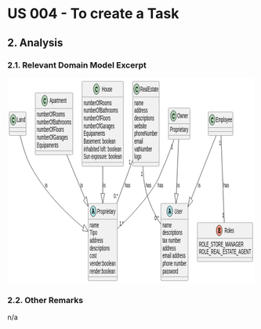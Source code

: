 # US 004 - To create a Task 

## 2. Analysis

### 2.1. Relevant Domain Model Excerpt 

<?xml version="1.0" encoding="us-ascii" standalone="no"?><svg xmlns="http://www.w3.org/2000/svg" xmlns:xlink="http://www.w3.org/1999/xlink" contentStyleType="text/css" height="420px" preserveAspectRatio="none" style="width:943px;height:420px;background:#FFFFFF;" version="1.1" viewBox="0 0 943 420" width="943px" zoomAndPan="magnify"><defs/><g><!--class Proprietary--><g id="elem_Proprietary"><rect codeLine="4" fill="#F1F1F1" height="157.4844" id="Proprietary" rx="2.5" ry="2.5" style="stroke:#181818;stroke-width:0.5;" width="111" x="308.5" y="256"/><ellipse cx="327.55" cy="272" fill="#A9DCDF" rx="11" ry="11" style="stroke:#181818;stroke-width:1.0;"/><path d="M329.7375,273.7656 L325.5969,273.7656 L325.175,274.7969 L325.5969,274.7969 Q326.2063,274.7969 326.4719,275.0313 Q326.7375,275.2656 326.7375,275.6563 Q326.7375,276.0313 326.4719,276.2656 Q326.2063,276.5 325.5969,276.5 L323.3,276.5 Q322.6906,276.5 322.4406,276.2656 Q322.175,276.0313 322.175,275.6406 Q322.175,275.2656 322.4563,275.0313 Q322.7219,274.7813 323.3469,274.7969 L326.0188,268.1406 L324.9094,268.1406 Q324.3,268.1406 324.0344,267.9063 Q323.7688,267.6719 323.7688,267.2813 Q323.7688,266.9063 324.0344,266.6719 Q324.3,266.4375 324.9094,266.4375 L328.5813,266.4375 L331.9719,274.7969 Q332.5656,274.7969 332.7531,274.9375 Q333.1438,275.2031 333.1438,275.6563 Q333.1438,276.0313 332.8781,276.2656 Q332.6281,276.5 332.0188,276.5 L329.7219,276.5 Q329.1125,276.5 328.8469,276.2656 Q328.5813,276.0313 328.5813,275.6406 Q328.5813,275.2656 328.8469,275.0313 Q329.1125,274.7969 329.7219,274.7969 L330.1438,274.7969 L329.7375,273.7656 Z M329.0188,272.0625 L327.6594,268.6875 L326.2844,272.0625 L329.0188,272.0625 Z " fill="#000000"/><text fill="#000000" font-family="sans-serif" font-size="14" font-style="italic" lengthAdjust="spacing" textLength="70" x="342.45" y="276.8535">Proprietary</text><line style="stroke:#181818;stroke-width:0.5;" x1="309.5" x2="418.5" y1="288" y2="288"/><text fill="#000000" font-family="sans-serif" font-size="14" lengthAdjust="spacing" textLength="35" x="314.5" y="304.6738">name</text><text fill="#000000" font-family="sans-serif" font-size="14" lengthAdjust="spacing" textLength="28" x="314.5" y="320.3145">Tipo</text><text fill="#000000" font-family="sans-serif" font-size="14" lengthAdjust="spacing" textLength="51" x="314.5" y="335.9551">address</text><text fill="#000000" font-family="sans-serif" font-size="14" lengthAdjust="spacing" textLength="76" x="314.5" y="351.5957">descriptions</text><text fill="#000000" font-family="sans-serif" font-size="14" lengthAdjust="spacing" textLength="26" x="314.5" y="367.2363">cost</text><text fill="#000000" font-family="sans-serif" font-size="14" lengthAdjust="spacing" textLength="99" x="314.5" y="382.877">vender:boolean</text><text fill="#000000" font-family="sans-serif" font-size="14" lengthAdjust="spacing" textLength="97" x="314.5" y="398.5176">render:boolean</text><line style="stroke:#181818;stroke-width:0.5;" x1="309.5" x2="418.5" y1="405.4844" y2="405.4844"/></g><!--class Land--><g id="elem_Land"><rect codeLine="13" fill="#F1F1F1" height="48" id="Land" rx="2.5" ry="2.5" style="stroke:#181818;stroke-width:0.5;" width="64" x="7" y="69.5"/><ellipse cx="22" cy="85.5" fill="#ADD1B2" rx="11" ry="11" style="stroke:#181818;stroke-width:1.0;"/><path d="M24.7656,81.375 Q24.9219,81.1563 25.1094,81.0469 Q25.2969,80.9375 25.5156,80.9375 Q25.8906,80.9375 26.125,81.2031 Q26.3594,81.4531 26.3594,82.0625 L26.3594,83.5156 Q26.3594,84.125 26.125,84.3906 Q25.8906,84.6563 25.5156,84.6563 Q25.1719,84.6563 24.9688,84.4531 Q24.7656,84.2656 24.6563,83.75 Q24.6094,83.3906 24.4219,83.2031 Q24.0938,82.8281 23.4844,82.6094 Q22.875,82.3906 22.25,82.3906 Q21.4844,82.3906 20.8438,82.7188 Q20.2188,83.0469 19.7188,83.7969 Q19.2344,84.5469 19.2344,85.5781 L19.2344,86.6719 Q19.2344,87.9063 20.125,88.7344 Q21.0156,89.5469 22.6094,89.5469 Q23.5469,89.5469 24.2031,89.2969 Q24.5938,89.1406 25.0156,88.7031 Q25.2813,88.4375 25.4219,88.3594 Q25.5781,88.2813 25.7813,88.2813 Q26.1094,88.2813 26.3594,88.5469 Q26.625,88.7969 26.625,89.1406 Q26.625,89.4844 26.2813,89.8906 Q25.7813,90.4688 24.9844,90.7969 Q23.9063,91.25 22.6094,91.25 Q21.0938,91.25 19.8906,90.625 Q18.9063,90.125 18.2188,89.0625 Q17.5313,87.9844 17.5313,86.7031 L17.5313,85.5469 Q17.5313,84.2188 18.1406,83.0781 Q18.7656,81.9219 19.8594,81.3125 Q20.9531,80.6875 22.1875,80.6875 Q22.9219,80.6875 23.5625,80.8594 Q24.2188,81.0156 24.7656,81.375 Z " fill="#000000"/><text fill="#000000" font-family="sans-serif" font-size="14" lengthAdjust="spacing" textLength="32" x="36" y="90.3535">Land</text><line style="stroke:#181818;stroke-width:0.5;" x1="8" x2="70" y1="101.5" y2="101.5"/><line style="stroke:#181818;stroke-width:0.5;" x1="8" x2="70" y1="109.5" y2="109.5"/></g><!--class Apartment--><g id="elem_Apartment"><rect codeLine="16" fill="#F1F1F1" height="126.2031" id="Apartment" rx="2.5" ry="2.5" style="stroke:#181818;stroke-width:0.5;" width="143" x="106.5" y="30.5"/><ellipse cx="142.2" cy="46.5" fill="#ADD1B2" rx="11" ry="11" style="stroke:#181818;stroke-width:1.0;"/><path d="M144.9656,42.375 Q145.1219,42.1563 145.3094,42.0469 Q145.4969,41.9375 145.7156,41.9375 Q146.0906,41.9375 146.325,42.2031 Q146.5594,42.4531 146.5594,43.0625 L146.5594,44.5156 Q146.5594,45.125 146.325,45.3906 Q146.0906,45.6563 145.7156,45.6563 Q145.3719,45.6563 145.1688,45.4531 Q144.9656,45.2656 144.8563,44.75 Q144.8094,44.3906 144.6219,44.2031 Q144.2938,43.8281 143.6844,43.6094 Q143.075,43.3906 142.45,43.3906 Q141.6844,43.3906 141.0438,43.7188 Q140.4188,44.0469 139.9188,44.7969 Q139.4344,45.5469 139.4344,46.5781 L139.4344,47.6719 Q139.4344,48.9063 140.325,49.7344 Q141.2156,50.5469 142.8094,50.5469 Q143.7469,50.5469 144.4031,50.2969 Q144.7938,50.1406 145.2156,49.7031 Q145.4813,49.4375 145.6219,49.3594 Q145.7781,49.2813 145.9813,49.2813 Q146.3094,49.2813 146.5594,49.5469 Q146.825,49.7969 146.825,50.1406 Q146.825,50.4844 146.4813,50.8906 Q145.9813,51.4688 145.1844,51.7969 Q144.1063,52.25 142.8094,52.25 Q141.2938,52.25 140.0906,51.625 Q139.1063,51.125 138.4188,50.0625 Q137.7313,48.9844 137.7313,47.7031 L137.7313,46.5469 Q137.7313,45.2188 138.3406,44.0781 Q138.9656,42.9219 140.0594,42.3125 Q141.1531,41.6875 142.3875,41.6875 Q143.1219,41.6875 143.7625,41.8594 Q144.4188,42.0156 144.9656,42.375 Z " fill="#000000"/><text fill="#000000" font-family="sans-serif" font-size="14" lengthAdjust="spacing" textLength="65" x="160.8" y="51.3535">Apartment</text><line style="stroke:#181818;stroke-width:0.5;" x1="107.5" x2="248.5" y1="62.5" y2="62.5"/><text fill="#000000" font-family="sans-serif" font-size="14" lengthAdjust="spacing" textLength="107" x="112.5" y="79.1738">numberOfRooms</text><text fill="#000000" font-family="sans-serif" font-size="14" lengthAdjust="spacing" textLength="131" x="112.5" y="94.8145">numberOfBathrooms</text><text fill="#000000" font-family="sans-serif" font-size="14" lengthAdjust="spacing" textLength="103" x="112.5" y="110.4551">numberOfFloors</text><text fill="#000000" font-family="sans-serif" font-size="14" lengthAdjust="spacing" textLength="118" x="112.5" y="126.0957">numberOfGarages</text><text fill="#000000" font-family="sans-serif" font-size="14" lengthAdjust="spacing" textLength="82" x="112.5" y="141.7363">Equipaments</text><line style="stroke:#181818;stroke-width:0.5;" x1="107.5" x2="248.5" y1="148.7031" y2="148.7031"/></g><!--class House--><g id="elem_House"><rect codeLine="24" fill="#F1F1F1" height="173.125" id="House" rx="2.5" ry="2.5" style="stroke:#181818;stroke-width:0.5;" width="158" x="285" y="7"/><ellipse cx="339.75" cy="23" fill="#ADD1B2" rx="11" ry="11" style="stroke:#181818;stroke-width:1.0;"/><path d="M342.5156,18.875 Q342.6719,18.6563 342.8594,18.5469 Q343.0469,18.4375 343.2656,18.4375 Q343.6406,18.4375 343.875,18.7031 Q344.1094,18.9531 344.1094,19.5625 L344.1094,21.0156 Q344.1094,21.625 343.875,21.8906 Q343.6406,22.1563 343.2656,22.1563 Q342.9219,22.1563 342.7188,21.9531 Q342.5156,21.7656 342.4063,21.25 Q342.3594,20.8906 342.1719,20.7031 Q341.8438,20.3281 341.2344,20.1094 Q340.625,19.8906 340,19.8906 Q339.2344,19.8906 338.5938,20.2188 Q337.9688,20.5469 337.4688,21.2969 Q336.9844,22.0469 336.9844,23.0781 L336.9844,24.1719 Q336.9844,25.4063 337.875,26.2344 Q338.7656,27.0469 340.3594,27.0469 Q341.2969,27.0469 341.9531,26.7969 Q342.3438,26.6406 342.7656,26.2031 Q343.0313,25.9375 343.1719,25.8594 Q343.3281,25.7813 343.5313,25.7813 Q343.8594,25.7813 344.1094,26.0469 Q344.375,26.2969 344.375,26.6406 Q344.375,26.9844 344.0313,27.3906 Q343.5313,27.9688 342.7344,28.2969 Q341.6563,28.75 340.3594,28.75 Q338.8438,28.75 337.6406,28.125 Q336.6563,27.625 335.9688,26.5625 Q335.2813,25.4844 335.2813,24.2031 L335.2813,23.0469 Q335.2813,21.7188 335.8906,20.5781 Q336.5156,19.4219 337.6094,18.8125 Q338.7031,18.1875 339.9375,18.1875 Q340.6719,18.1875 341.3125,18.3594 Q341.9688,18.5156 342.5156,18.875 Z " fill="#000000"/><text fill="#000000" font-family="sans-serif" font-size="14" lengthAdjust="spacing" textLength="40" x="360.25" y="27.8535">House</text><line style="stroke:#181818;stroke-width:0.5;" x1="286" x2="442" y1="39" y2="39"/><text fill="#000000" font-family="sans-serif" font-size="14" lengthAdjust="spacing" textLength="107" x="291" y="55.6738">numberOfRooms</text><text fill="#000000" font-family="sans-serif" font-size="14" lengthAdjust="spacing" textLength="131" x="291" y="71.3145">numberOfBathrooms</text><text fill="#000000" font-family="sans-serif" font-size="14" lengthAdjust="spacing" textLength="103" x="291" y="86.9551">numberOfFloors</text><text fill="#000000" font-family="sans-serif" font-size="14" lengthAdjust="spacing" textLength="118" x="291" y="102.5957">numberOfGarages</text><text fill="#000000" font-family="sans-serif" font-size="14" lengthAdjust="spacing" textLength="82" x="291" y="118.2363">Equipaments</text><text fill="#000000" font-family="sans-serif" font-size="14" lengthAdjust="spacing" textLength="122" x="291" y="133.877">Basement: boolean</text><text fill="#000000" font-family="sans-serif" font-size="14" lengthAdjust="spacing" textLength="144" x="291" y="149.5176">inhabited  loft: boolean</text><text fill="#000000" font-family="sans-serif" font-size="14" lengthAdjust="spacing" textLength="146" x="291" y="165.1582">Sun exposure: boolean</text><line style="stroke:#181818;stroke-width:0.5;" x1="286" x2="442" y1="172.125" y2="172.125"/></g><!--class Owner--><g id="elem_Owner"><rect codeLine="36" fill="#F1F1F1" height="63.6406" id="Owner" rx="2.5" ry="2.5" style="stroke:#181818;stroke-width:0.5;" width="82" x="615" y="61.5"/><ellipse cx="634.05" cy="77.5" fill="#ADD1B2" rx="11" ry="11" style="stroke:#181818;stroke-width:1.0;"/><path d="M636.8156,73.375 Q636.9719,73.1563 637.1594,73.0469 Q637.3469,72.9375 637.5656,72.9375 Q637.9406,72.9375 638.175,73.2031 Q638.4094,73.4531 638.4094,74.0625 L638.4094,75.5156 Q638.4094,76.125 638.175,76.3906 Q637.9406,76.6563 637.5656,76.6563 Q637.2219,76.6563 637.0188,76.4531 Q636.8156,76.2656 636.7063,75.75 Q636.6594,75.3906 636.4719,75.2031 Q636.1438,74.8281 635.5344,74.6094 Q634.925,74.3906 634.3,74.3906 Q633.5344,74.3906 632.8938,74.7188 Q632.2688,75.0469 631.7688,75.7969 Q631.2844,76.5469 631.2844,77.5781 L631.2844,78.6719 Q631.2844,79.9063 632.175,80.7344 Q633.0656,81.5469 634.6594,81.5469 Q635.5969,81.5469 636.2531,81.2969 Q636.6438,81.1406 637.0656,80.7031 Q637.3313,80.4375 637.4719,80.3594 Q637.6281,80.2813 637.8313,80.2813 Q638.1594,80.2813 638.4094,80.5469 Q638.675,80.7969 638.675,81.1406 Q638.675,81.4844 638.3313,81.8906 Q637.8313,82.4688 637.0344,82.7969 Q635.9563,83.25 634.6594,83.25 Q633.1438,83.25 631.9406,82.625 Q630.9563,82.125 630.2688,81.0625 Q629.5813,79.9844 629.5813,78.7031 L629.5813,77.5469 Q629.5813,76.2188 630.1906,75.0781 Q630.8156,73.9219 631.9094,73.3125 Q633.0031,72.6875 634.2375,72.6875 Q634.9719,72.6875 635.6125,72.8594 Q636.2688,73.0156 636.8156,73.375 Z " fill="#000000"/><text fill="#000000" font-family="sans-serif" font-size="14" lengthAdjust="spacing" textLength="41" x="648.95" y="82.3535">Owner</text><line style="stroke:#181818;stroke-width:0.5;" x1="616" x2="696" y1="93.5" y2="93.5"/><text fill="#000000" font-family="sans-serif" font-size="14" lengthAdjust="spacing" textLength="70" x="621" y="110.1738">Proprietary</text><line style="stroke:#181818;stroke-width:0.5;" x1="616" x2="696" y1="117.1406" y2="117.1406"/></g><!--class User--><g id="elem_User"><rect codeLine="40" fill="#F1F1F1" height="157.4844" id="User" rx="2.5" ry="2.5" style="stroke:#181818;stroke-width:0.5;" width="104" x="586" y="256"/><ellipse cx="619.9" cy="272" fill="#A9DCDF" rx="11" ry="11" style="stroke:#181818;stroke-width:1.0;"/><path d="M622.0875,273.7656 L617.9469,273.7656 L617.525,274.7969 L617.9469,274.7969 Q618.5563,274.7969 618.8219,275.0313 Q619.0875,275.2656 619.0875,275.6563 Q619.0875,276.0313 618.8219,276.2656 Q618.5563,276.5 617.9469,276.5 L615.65,276.5 Q615.0406,276.5 614.7906,276.2656 Q614.525,276.0313 614.525,275.6406 Q614.525,275.2656 614.8063,275.0313 Q615.0719,274.7813 615.6969,274.7969 L618.3688,268.1406 L617.2594,268.1406 Q616.65,268.1406 616.3844,267.9063 Q616.1188,267.6719 616.1188,267.2813 Q616.1188,266.9063 616.3844,266.6719 Q616.65,266.4375 617.2594,266.4375 L620.9313,266.4375 L624.3219,274.7969 Q624.9156,274.7969 625.1031,274.9375 Q625.4938,275.2031 625.4938,275.6563 Q625.4938,276.0313 625.2281,276.2656 Q624.9781,276.5 624.3688,276.5 L622.0719,276.5 Q621.4625,276.5 621.1969,276.2656 Q620.9313,276.0313 620.9313,275.6406 Q620.9313,275.2656 621.1969,275.0313 Q621.4625,274.7969 622.0719,274.7969 L622.4938,274.7969 L622.0875,273.7656 Z M621.3688,272.0625 L620.0094,268.6875 L618.6344,272.0625 L621.3688,272.0625 Z " fill="#000000"/><text fill="#000000" font-family="sans-serif" font-size="14" font-style="italic" lengthAdjust="spacing" textLength="30" x="638.1" y="276.8535">User</text><line style="stroke:#181818;stroke-width:0.5;" x1="587" x2="689" y1="288" y2="288"/><text fill="#000000" font-family="sans-serif" font-size="14" lengthAdjust="spacing" textLength="35" x="592" y="304.6738">name</text><text fill="#000000" font-family="sans-serif" font-size="14" lengthAdjust="spacing" textLength="76" x="592" y="320.3145">descriptions</text><text fill="#000000" font-family="sans-serif" font-size="14" lengthAdjust="spacing" textLength="70" x="592" y="335.9551">tax number</text><text fill="#000000" font-family="sans-serif" font-size="14" lengthAdjust="spacing" textLength="51" x="592" y="351.5957">address</text><text fill="#000000" font-family="sans-serif" font-size="14" lengthAdjust="spacing" textLength="88" x="592" y="367.2363">email address</text><text fill="#000000" font-family="sans-serif" font-size="14" lengthAdjust="spacing" textLength="92" x="592" y="382.877">phone number</text><text fill="#000000" font-family="sans-serif" font-size="14" lengthAdjust="spacing" textLength="60" x="592" y="398.5176">password</text><line style="stroke:#181818;stroke-width:0.5;" x1="587" x2="689" y1="405.4844" y2="405.4844"/></g><!--class RealEstate--><g id="elem_RealEstate"><rect codeLine="50" fill="#F1F1F1" height="173.125" id="RealEstate" rx="2.5" ry="2.5" style="stroke:#181818;stroke-width:0.5;" width="101" x="478.5" y="7"/><ellipse cx="493.5" cy="23" fill="#ADD1B2" rx="11" ry="11" style="stroke:#181818;stroke-width:1.0;"/><path d="M496.2656,18.875 Q496.4219,18.6563 496.6094,18.5469 Q496.7969,18.4375 497.0156,18.4375 Q497.3906,18.4375 497.625,18.7031 Q497.8594,18.9531 497.8594,19.5625 L497.8594,21.0156 Q497.8594,21.625 497.625,21.8906 Q497.3906,22.1563 497.0156,22.1563 Q496.6719,22.1563 496.4688,21.9531 Q496.2656,21.7656 496.1563,21.25 Q496.1094,20.8906 495.9219,20.7031 Q495.5938,20.3281 494.9844,20.1094 Q494.375,19.8906 493.75,19.8906 Q492.9844,19.8906 492.3438,20.2188 Q491.7188,20.5469 491.2188,21.2969 Q490.7344,22.0469 490.7344,23.0781 L490.7344,24.1719 Q490.7344,25.4063 491.625,26.2344 Q492.5156,27.0469 494.1094,27.0469 Q495.0469,27.0469 495.7031,26.7969 Q496.0938,26.6406 496.5156,26.2031 Q496.7813,25.9375 496.9219,25.8594 Q497.0781,25.7813 497.2813,25.7813 Q497.6094,25.7813 497.8594,26.0469 Q498.125,26.2969 498.125,26.6406 Q498.125,26.9844 497.7813,27.3906 Q497.2813,27.9688 496.4844,28.2969 Q495.4063,28.75 494.1094,28.75 Q492.5938,28.75 491.3906,28.125 Q490.4063,27.625 489.7188,26.5625 Q489.0313,25.4844 489.0313,24.2031 L489.0313,23.0469 Q489.0313,21.7188 489.6406,20.5781 Q490.2656,19.4219 491.3594,18.8125 Q492.4531,18.1875 493.6875,18.1875 Q494.4219,18.1875 495.0625,18.3594 Q495.7188,18.5156 496.2656,18.875 Z " fill="#000000"/><text fill="#000000" font-family="sans-serif" font-size="14" lengthAdjust="spacing" textLength="69" x="507.5" y="27.8535">RealEstate</text><line style="stroke:#181818;stroke-width:0.5;" x1="479.5" x2="578.5" y1="39" y2="39"/><text fill="#000000" font-family="sans-serif" font-size="14" lengthAdjust="spacing" textLength="35" x="484.5" y="55.6738">name</text><text fill="#000000" font-family="sans-serif" font-size="14" lengthAdjust="spacing" textLength="51" x="484.5" y="71.3145">address</text><text fill="#000000" font-family="sans-serif" font-size="14" lengthAdjust="spacing" textLength="76" x="484.5" y="86.9551">descriptions</text><text fill="#000000" font-family="sans-serif" font-size="14" lengthAdjust="spacing" textLength="47" x="484.5" y="102.5957">website</text><text fill="#000000" font-family="sans-serif" font-size="14" lengthAdjust="spacing" textLength="89" x="484.5" y="118.2363">phoneNumber</text><text fill="#000000" font-family="sans-serif" font-size="14" lengthAdjust="spacing" textLength="33" x="484.5" y="133.877">email</text><text fill="#000000" font-family="sans-serif" font-size="14" lengthAdjust="spacing" textLength="68" x="484.5" y="149.5176">vatNumber</text><text fill="#000000" font-family="sans-serif" font-size="14" lengthAdjust="spacing" textLength="27" x="484.5" y="165.1582">logo</text><line style="stroke:#181818;stroke-width:0.5;" x1="479.5" x2="578.5" y1="172.125" y2="172.125"/></g><!--class Employee--><g id="elem_Employee"><rect codeLine="61" fill="#F1F1F1" height="48" id="Employee" rx="2.5" ry="2.5" style="stroke:#181818;stroke-width:0.5;" width="94" x="767" y="69.5"/><ellipse cx="782" cy="85.5" fill="#ADD1B2" rx="11" ry="11" style="stroke:#181818;stroke-width:1.0;"/><path d="M784.7656,81.375 Q784.9219,81.1563 785.1094,81.0469 Q785.2969,80.9375 785.5156,80.9375 Q785.8906,80.9375 786.125,81.2031 Q786.3594,81.4531 786.3594,82.0625 L786.3594,83.5156 Q786.3594,84.125 786.125,84.3906 Q785.8906,84.6563 785.5156,84.6563 Q785.1719,84.6563 784.9688,84.4531 Q784.7656,84.2656 784.6563,83.75 Q784.6094,83.3906 784.4219,83.2031 Q784.0938,82.8281 783.4844,82.6094 Q782.875,82.3906 782.25,82.3906 Q781.4844,82.3906 780.8438,82.7188 Q780.2188,83.0469 779.7188,83.7969 Q779.2344,84.5469 779.2344,85.5781 L779.2344,86.6719 Q779.2344,87.9063 780.125,88.7344 Q781.0156,89.5469 782.6094,89.5469 Q783.5469,89.5469 784.2031,89.2969 Q784.5938,89.1406 785.0156,88.7031 Q785.2813,88.4375 785.4219,88.3594 Q785.5781,88.2813 785.7813,88.2813 Q786.1094,88.2813 786.3594,88.5469 Q786.625,88.7969 786.625,89.1406 Q786.625,89.4844 786.2813,89.8906 Q785.7813,90.4688 784.9844,90.7969 Q783.9063,91.25 782.6094,91.25 Q781.0938,91.25 779.8906,90.625 Q778.9063,90.125 778.2188,89.0625 Q777.5313,87.9844 777.5313,86.7031 L777.5313,85.5469 Q777.5313,84.2188 778.1406,83.0781 Q778.7656,81.9219 779.8594,81.3125 Q780.9531,80.6875 782.1875,80.6875 Q782.9219,80.6875 783.5625,80.8594 Q784.2188,81.0156 784.7656,81.375 Z " fill="#000000"/><text fill="#000000" font-family="sans-serif" font-size="14" lengthAdjust="spacing" textLength="62" x="796" y="90.3535">Employee</text><line style="stroke:#181818;stroke-width:0.5;" x1="768" x2="860" y1="101.5" y2="101.5"/><line style="stroke:#181818;stroke-width:0.5;" x1="768" x2="860" y1="109.5" y2="109.5"/></g><!--class Roles--><g id="elem_Roles"><rect codeLine="65" fill="#F1F1F1" height="79.2813" id="Roles" rx="2.5" ry="2.5" style="stroke:#181818;stroke-width:0.5;" width="211" x="725.5" y="295"/><ellipse cx="808.75" cy="311" fill="#EB937F" rx="11" ry="11" style="stroke:#181818;stroke-width:1.0;"/><path d="M807.6094,311.7969 L807.6094,314.2969 L811.9375,314.2969 L811.9375,313.375 Q811.9375,312.7656 812.1719,312.5 Q812.4219,312.2344 812.7969,312.2344 Q813.1719,312.2344 813.4063,312.5 Q813.6406,312.7656 813.6406,313.375 L813.6406,316 L805.6406,316 Q805.0156,316 804.75,315.7656 Q804.5,315.5313 804.5,315.1406 Q804.5,314.7656 804.7656,314.5313 Q805.0313,314.2969 805.6406,314.2969 L805.9063,314.2969 L805.9063,307.6406 L805.6406,307.6406 Q805.0156,307.6406 804.75,307.4063 Q804.5,307.1719 804.5,306.7813 Q804.5,306.4063 804.75,306.1719 Q805.0156,305.9375 805.6406,305.9375 L813.2656,305.9375 L813.2656,308.5313 Q813.2656,309.1406 813.0313,309.4063 Q812.8125,309.6563 812.4219,309.6563 Q812.0469,309.6563 811.8125,309.4063 Q811.5781,309.1406 811.5781,308.5313 L811.5781,307.6406 L807.6094,307.6406 L807.6094,310.0938 L809.0938,310.0938 Q809.0938,309.4375 809.2188,309.25 Q809.4844,308.8438 809.9531,308.8438 Q810.3281,308.8438 810.5625,309.1094 Q810.7969,309.3594 810.7969,309.9688 L810.7969,311.9375 Q810.7969,312.4844 810.6719,312.6719 Q810.4063,313.0625 809.9531,313.0625 Q809.4844,313.0625 809.2188,312.6563 Q809.0938,312.4688 809.0938,311.7969 L807.6094,311.7969 Z " fill="#000000"/><text fill="#000000" font-family="sans-serif" font-size="14" lengthAdjust="spacing" textLength="36" x="829.25" y="315.8535">Roles</text><line style="stroke:#181818;stroke-width:0.5;" x1="726.5" x2="935.5" y1="327" y2="327"/><text fill="#000000" font-family="sans-serif" font-size="14" lengthAdjust="spacing" textLength="170" x="731.5" y="343.6738">ROLE_STORE_MANAGER</text><text fill="#000000" font-family="sans-serif" font-size="14" lengthAdjust="spacing" textLength="199" x="731.5" y="359.3145">ROLE_REAL_ESTATE_AGENT</text><line style="stroke:#181818;stroke-width:0.5;" x1="726.5" x2="935.5" y1="366.2813" y2="366.2813"/></g><!--link Employee to Roles--><g id="link_Employee_Roles"><path codeLine="70" d="M815.66,117.85 C818.59,158.96 824.68,244.64 828.24,294.74 " fill="none" id="Employee-Roles" style="stroke:#181818;stroke-width:1.0;"/><text fill="#000000" font-family="sans-serif" font-size="13" lengthAdjust="spacing" textLength="21" x="825" y="222.7686">has</text><text fill="#000000" font-family="sans-serif" font-size="13" lengthAdjust="spacing" textLength="7" x="808.2115" y="137.3239">1</text><text fill="#000000" font-family="sans-serif" font-size="13" lengthAdjust="spacing" textLength="7" x="820.1249" y="284.201">1</text></g><!--link Employee to User--><g id="link_Employee_User"><path codeLine="71" d="M796.8,117.85 C774.92,147.57 735.87,200.59 701.98,246.62 " fill="none" id="Employee-to-User" style="stroke:#181818;stroke-width:1.0;"/><polygon fill="none" points="707.5,250.93,690,262.88,696.23,242.62,707.5,250.93" style="stroke:#181818;stroke-width:1.0;"/><text fill="#000000" font-family="sans-serif" font-size="13" lengthAdjust="spacing" textLength="10" x="727" y="222.7686">is</text></g><!--link Owner to User--><g id="link_Owner_User"><path codeLine="72" d="M653.65,125.75 C651.54,153.76 648.33,196.4 645.36,235.77 " fill="none" id="Owner-to-User" style="stroke:#181818;stroke-width:1.0;"/><polygon fill="none" points="652.32,236.55,643.84,255.97,638.36,235.5,652.32,236.55" style="stroke:#181818;stroke-width:1.0;"/><text fill="#000000" font-family="sans-serif" font-size="13" lengthAdjust="spacing" textLength="10" x="648" y="222.7686">is</text></g><!--link RealEstate to User--><g id="link_RealEstate_User"><path codeLine="73" d="M517.57,180.31 C518.29,195.96 520.99,211.81 527,226 C539.19,254.78 563.27,279.63 585.9,298.16 " fill="none" id="RealEstate-User" style="stroke:#181818;stroke-width:1.0;"/><text fill="#000000" font-family="sans-serif" font-size="13" lengthAdjust="spacing" textLength="21" x="528" y="222.7686">has</text><text fill="#000000" font-family="sans-serif" font-size="13" lengthAdjust="spacing" textLength="7" x="509.3336" y="199.8637">1</text><text fill="#000000" font-family="sans-serif" font-size="13" lengthAdjust="spacing" textLength="16" x="561.9434" y="290.3781">0.*</text></g><!--link House to Proprietary--><g id="link_House_Proprietary"><path codeLine="74" d="M364,180.11 C364,198.02 364,217.03 364,235.35 " fill="none" id="House-to-Proprietary" style="stroke:#181818;stroke-width:1.0;"/><polygon fill="none" points="371,235.65,364,255.65,357,235.65,371,235.65" style="stroke:#181818;stroke-width:1.0;"/><text fill="#000000" font-family="sans-serif" font-size="13" lengthAdjust="spacing" textLength="10" x="365" y="222.7686">is</text></g><!--link Apartment to Proprietary--><g id="link_Apartment_Proprietary"><path codeLine="75" d="M226.38,156.67 C247.54,183.86 272.74,216.24 295.76,245.82 " fill="none" id="Apartment-to-Proprietary" style="stroke:#181818;stroke-width:1.0;"/><polygon fill="none" points="301.53,241.83,308.29,261.91,290.48,250.43,301.53,241.83" style="stroke:#181818;stroke-width:1.0;"/><text fill="#000000" font-family="sans-serif" font-size="13" lengthAdjust="spacing" textLength="10" x="278" y="222.7686">is</text></g><!--link RealEstate to Proprietary--><g id="link_RealEstate_Proprietary"><path codeLine="76" d="M478.37,167.83 C459.14,195.69 437.18,227.5 417.68,255.75 " fill="none" id="RealEstate-Proprietary" style="stroke:#181818;stroke-width:1.0;"/><text fill="#000000" font-family="sans-serif" font-size="13" lengthAdjust="spacing" textLength="21" x="448" y="222.7686">has</text><text fill="#000000" font-family="sans-serif" font-size="13" lengthAdjust="spacing" textLength="7" x="463.4197" y="175.5169">1</text><text fill="#000000" font-family="sans-serif" font-size="13" lengthAdjust="spacing" textLength="16" x="406.0339" y="245.3474">0.*</text></g><!--link Land to Proprietary--><g id="link_Land_Proprietary"><path codeLine="77" d="M48.48,117.8 C56.95,136.39 70.82,162.19 89,180 C146.96,236.81 230.16,279.35 289.85,305.06 " fill="none" id="Land-to-Proprietary" style="stroke:#181818;stroke-width:1.0;"/><polygon fill="none" points="292.6,298.63,308.34,312.82,287.19,311.54,292.6,298.63" style="stroke:#181818;stroke-width:1.0;"/><text fill="#000000" font-family="sans-serif" font-size="13" lengthAdjust="spacing" textLength="10" x="143" y="222.7686">is</text></g><!--link Owner to Proprietary--><g id="link_Owner_Proprietary"><path codeLine="78" d="M636.04,125.76 C625.08,142.31 610.91,162.72 597,180 C579.45,201.8 575.99,208.69 554,226 C512.16,258.94 459.02,288.1 419.58,307.71 " fill="none" id="Owner-Proprietary" style="stroke:#181818;stroke-width:1.0;"/><text fill="#000000" font-family="sans-serif" font-size="13" lengthAdjust="spacing" textLength="21" x="574" y="222.7686">has</text><text fill="#000000" font-family="sans-serif" font-size="13" lengthAdjust="spacing" textLength="7" x="624.7146" y="144.8485">1</text><text fill="#000000" font-family="sans-serif" font-size="13" lengthAdjust="spacing" textLength="16" x="427.3288" y="301.3628">1.*</text></g><!--SRC=[VLDDZvim4BtpAwnSAbLYqruvL68bTdj8auhGSpJ0RB3ahzgcsLNQ_ruRazWatN90dZVZzyRpx0-3jSeKwxLY8Ep8sKCd-Neqc7VWVZs5emQUPHcqncheBEaO64E-QwaqHGlwZPmpuZu17AT5GvMS5j3t6esPrZsQJbDbgHG1wAInq-8NYXvrqKh94CG4wINq9mkQ6n3zsKLpM2hGbgEmvqoCl4MzUwcbvEOQFO8Tz09vObBg63w3XYEQhFevKWMUocHNjQ_IJM4-se8-HQ94YiuoANIHybWgv-D7DsaV5IGT0XK3jDHYJmYJBpV9_IW8lYffHeqn4sUpEmdKtfZ49v-zSV672LMfVNTEMNYTZt7dAdAWR86eGGfCovNJEKdTnzvg15OP2nPlfVzxOKxO6ZUEgBAD8bCVuJQ1JN0cZp8ALrmn-OREL8-XQvBKRd0cT57lDjLXt-pgwl2jt9RFLHtXkYetXshVb4rrS9bjumakT6JrUPNdxXVOI446C36Rvx-_X44NX9eiE1FG14w64kZ8fuUFgqk19vpkusLZ-loc_TV7y6x5dS8ai2ppElwLlKiIkfyF_E_zVm40]--></g></svg>

### 2.2. Other Remarks

n/a